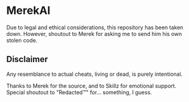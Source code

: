 # MerekAI
Due to legal and ethical considerations, this repository has been taken down.
However, shoutout to Merek for asking me to send him his own stolen code.

## Disclaimer

Any resemblance to actual cheats, living or dead, is purely intentional.

Thanks to Merek for the source, and to Skillz for emotional support.  
Special shoutout to "Redacted™" for... something, I guess.
